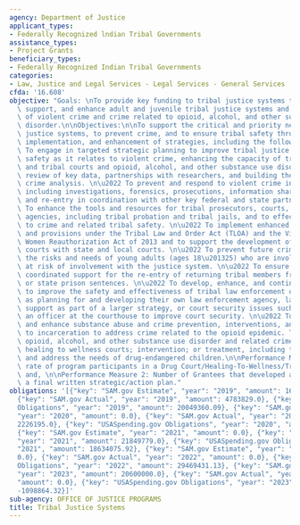 ```yaml
---
agency: Department of Justice
applicant_types:
- Federally Recognized lndian Tribal Governments
assistance_types:
- Project Grants
beneficiary_types:
- Federally Recognized Indian Tribal Governments
categories:
- Law, Justice and Legal Services - Legal Services - General Services
cfda: '16.608'
objective: "Goals: \nTo provide key funding to tribal justice systems to develop,\
  \ support, and enhance adult and juvenile tribal justice systems and the prevention\
  \ of violent crime and crime related to opioid, alcohol, and other substance use\
  \ disorder.\n\nObjectives:\n\nTo support the critical and priority needs of tribal\
  \ justice systems, to prevent crime, and to ensure tribal safety through the development,\
  \ implementation, and enhancement of strategies, including the following: \n\u2022\
  \ To engage in targeted strategic planning to improve tribal justice and community\
  \ safety as it relates to violent crime, enhancing the capacity of tribal prosecutors\
  \ and tribal courts and opioid, alcohol, and other substance use disorder, including\
  \ review of key data, partnerships with researchers, and building the capacity for\
  \ crime analysis. \n\u2022 To prevent and respond to violent crime in tribal communities,\
  \ including investigations, forensics, prosecutions, information sharing, and supervision\
  \ and re-entry in coordination with other key federal and state partners. \n\u2022\
  \ To enhance the tools and resources for tribal prosecutors, courts, and corrections\
  \ agencies, including tribal probation and tribal jails, and to effectively respond\
  \ to crime and related tribal safety. \n\u2022 To implement enhanced authorities\
  \ and provisions under the Tribal Law and Order Act (TLOA) and the Violence Against\
  \ Women Reauthorization Act of 2013 and to support the development of joint jurisdiction\
  \ courts with state and local courts. \n\u2022 To prevent future crime by addressing\
  \ the risks and needs of young adults (ages 18\u201325) who are involved with or\
  \ at risk of involvement with the justice system. \n\u2022 To ensure safety through\
  \ coordinated support for the re-entry of returning tribal members from federal\
  \ or state prison sentences. \n\u2022 To develop, enhance, and continue programs\
  \ to improve the safety and effectiveness of tribal law enforcement officers such\
  \ as planning for and developing their own law enforcement agency, law enforcement\
  \ support as part of a larger strategy, or court security issues such as adding\
  \ an officer at the courthouse to improve court security. \n\u2022 To develop, implement,\
  \ and enhance substance abuse and crime prevention, interventions, and alternatives\
  \ to incarceration to address crime related to the opioid epidemic. This can include\
  \ opioid, alcohol, and other substance use disorder and related crime prevention;\
  \ healing to wellness courts; intervention; or treatment, including those that prevent\
  \ and address the needs of drug-endangered children.\n\nPerformance Measure 1: Graduation/completion\
  \ rate of program participants in a Drug Court/Healing-To-Wellness/Treatment program;\
  \ and, \n\nPerformance Measure 2: Number of Grantees that developed a completed\
  \ a final written strategic/action plan."
obligations: '[{"key": "SAM.gov Estimate", "year": "2019", "amount": 16800000.0},
  {"key": "SAM.gov Actual", "year": "2019", "amount": 4783829.0}, {"key": "USASpending.gov
  Obligations", "year": "2019", "amount": 20049360.09}, {"key": "SAM.gov Estimate",
  "year": "2020", "amount": 0.0}, {"key": "SAM.gov Actual", "year": "2020", "amount":
  2226195.0}, {"key": "USASpending.gov Obligations", "year": "2020", "amount": 316902.73},
  {"key": "SAM.gov Estimate", "year": "2021", "amount": 0.0}, {"key": "SAM.gov Actual",
  "year": "2021", "amount": 21849779.0}, {"key": "USASpending.gov Obligations", "year":
  "2021", "amount": 18634075.92}, {"key": "SAM.gov Estimate", "year": "2022", "amount":
  0.0}, {"key": "SAM.gov Actual", "year": "2022", "amount": 0.0}, {"key": "USASpending.gov
  Obligations", "year": "2022", "amount": 29469431.13}, {"key": "SAM.gov Estimate",
  "year": "2023", "amount": 20600000.0}, {"key": "SAM.gov Actual", "year": "2023",
  "amount": 0.0}, {"key": "USASpending.gov Obligations", "year": "2023", "amount":
  -1098864.32}]'
sub-agency: OFFICE OF JUSTICE PROGRAMS
title: Tribal Justice Systems
---
```

